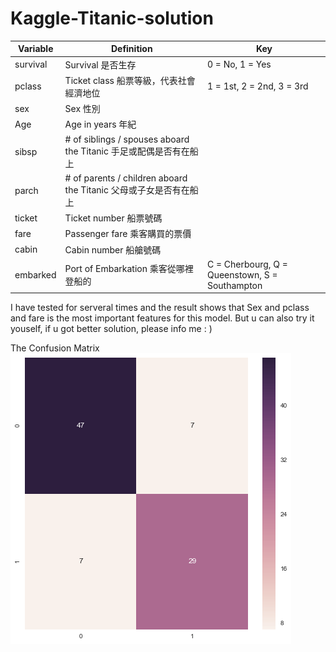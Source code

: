 # Kaggle-Titanic-solution



| Variable | Definition                                                    | Key                                            |
| -------- | ------------------------------------------------------        | ---------------------------------------------- |
| survival | Survival 是否生存                                               | 0 = No, 1 = Yes                                |
| pclass   | Ticket class 船票等級，代表社會經濟地位                            | 1 = 1st, 2 = 2nd, 3 = 3rd                      |
| sex      | Sex 性別                                                       |                                                |
| Age      | Age in years 年紀                                              |                                                |
| sibsp    | # of siblings / spouses aboard the Titanic 手足或配偶是否有在船上 |                                                |
| parch    | # of parents / children aboard the Titanic 父母或子女是否有在船上 |                                                |
| ticket   | Ticket number 船票號碼                                          |                                                |
| fare     | Passenger fare 乘客購買的票價                                    |                                                |
| cabin    | Cabin number 船艙號碼                                           |                                                |
| embarked | Port of Embarkation 乘客從哪裡登船的                              | C = Cherbourg, Q = Queenstown, S = Southampton |

I have tested for serveral times and the result shows that Sex and pclass and fare is the most important features for this model.
But u can also try it youself, if u got better solution, please info me : )

The Confusion Matrix
![image](https://github.com/johnny7861532/Kaggle-Titanic-solution/blob/master/confusion%20matrix.png)


